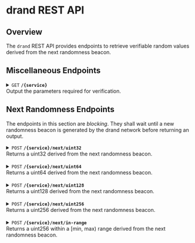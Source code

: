 # drand REST API

## Overview
The `drand` REST API provides endpoints to retrieve verifiable random values derived from the next randomness beacon.

## Miscellaneous Endpoints

<details>
 <summary>
 <code>GET</code> <code><b>/{service}</b></code> <br />
 Output the parameters required for verification.
 </summary>

##### Parameters

- `service` (path parameter, required): Name of the service.

##### Responses

If successful, returns a `200 OK` status and a JSON object with the following attributes:
> | Attribute          | Type         | Description                                                                     |
> |--------------------|--------------|---------------------------------------------------------------------------------|
> | `app_name`         | string       | Application name used during the randomness derivation.                         |
> | `network`          | object       | Information about the drand network used by the service.                        |
> | `derivation_paths` | object array | Contains the parameters used during the randomness derivation of each function. |

#### Usage
```bash
>>> curl -X GET "http://1.2.3.4/exampleService" -H "Authorization: Bearer <your_jwt_token>"
{
  "app_name": "exampleService",
  "network": {
      "public_key": "8d4dc143b2128e18b4cdace6e5abece8012bfeca48551a008a69a1bbc88b71d37da840d2c8b028170f0a8704c90c1617",
      "period": 30,
      "genesis_time": 1698856390,
      "genesis_seed": "36ab1415e2967a7571f70f88cbf733eb77ef1a3ed34173ecc5e7bac924aeb17f",
      "chain_hash": "f11df9e56edb49c6b049cd73a68214be4e879688fdd696f96f0750ad377f9be4",
      "scheme": "pedersen-bls-chained",
      "beacon_id": "default"
  },
  "derivation_paths": [
    {
      "fn": "uint32",
      "dst": "Uint32",
      "hash": "Shake128"
    },
    {
      "fn": "uint64",
      "dst": "Uint64",
      "hash": "Shake128"
    }
  ]
}
```

</details>

## Next Randomness Endpoints
The endpoints in this section are *blocking*. They shall wait until a new randomness beacon is generated by the drand network before returning an output.

<details>
 <summary>
 <code>POST</code> <code><b>/{service}/next/uint32</b></code><br />
 Returns a uint32 derived from the next randomness beacon.
 </summary>

##### Parameters

- `service` (path parameter, required): Name of the service.

##### Request Body

The endpoint expects a JSON body with the following attributes:

> | Attribute | Type                  | Required | Description                                              |
> |-----------|-----------------------|----------|----------------------------------------------------------|
> | `seed`    | Base64-encoded string | Yes      | Customization data used to obtain a unique random value. |

##### Responses

If successful, returns a `200 OK` status and a JSON object with the following attributes:
> | Attribute    | Type                  | Description                                    |
> |--------------|-----------------------|------------------------------------------------|
> | `round`      | integer               | Round at which the random value was generated. |
> | `randomness` | Base64-encoded string | Random integer.                                |

#### Usage
```bash
>>> curl -X POST "http://1.2.3.4/exampleService/next/uint32" \
-H "Authorization: Bearer <your_jwt_token>" \
-H "Content-Type: application/json" \
-d '{"seed": "QUFBQQ=="}'
{
  "round": 12345,
  "randomness": "QkJCQg=="
}
```
</details><br />


<details>
 <summary>
 <code>POST</code> <code><b>/{service}/next/uint64</b></code><br />
 Returns a uint64 derived from the next randomness beacon.
 </summary>

##### Parameters

- `service` (path parameter, required): Name of the service.

##### Request Body

The endpoint expects a JSON body with the following attributes:

> | Attribute | Type                  | Required | Description                                              |
> |-----------|-----------------------|----------|----------------------------------------------------------|
> | `seed`    | Base64-encoded string | Yes      | Customization data used to obtain a unique random value. |

##### Responses

If successful, returns a `200 OK` status and a JSON object with the following attributes:
> | Attribute    | Type                  | Description                                    |
> |--------------|-----------------------|------------------------------------------------|
> | `round`      | integer               | Round at which the random value was generated. |
> | `randomness` | Base64-encoded string | Random integer.                                |

#### Usage
```bash
>>> curl -X POST "http://1.2.3.4/exampleService/next/uint64" \
-H "Authorization: Bearer <your_jwt_token>" \
-H "Content-Type: application/json" \
-d '{"seed": "QUFBQQ=="}'
{
  "round": 12345,
  "randomness": "QkJCQg=="
}
```
</details><br />

<details>
 <summary>
 <code>POST</code> <code><b>/{service}/next/uint128</b></code><br />
 Returns a uint128 derived from the next randomness beacon.
 </summary>

##### Parameters

- `service` (path parameter, required): Name of the service.

##### Request Body

The endpoint expects a JSON body with the following attributes:

> | Attribute | Type                  | Required | Description                                              |
> |-----------|-----------------------|----------|----------------------------------------------------------|
> | `seed`    | Base64-encoded string | Yes      | Customization data used to obtain a unique random value. |

##### Responses

If successful, returns a `200 OK` status and a JSON object with the following attributes:
> | Attribute    | Type                  | Description                                    |
> |--------------|-----------------------|------------------------------------------------|
> | `round`      | integer               | Round at which the random value was generated. |
> | `randomness` | Base64-encoded string | Random integer.                                |

#### Usage
```bash
>>> curl -X POST "http://1.2.3.4/exampleService/next/uint128" \
-H "Authorization: Bearer <your_jwt_token>" \
-H "Content-Type: application/json" \
-d '{"seed": "QUFBQQ=="}'
{
  "round": 12345,
  "randomness": "QkJCQg=="
}
```
</details><br />


<details>
 <summary>
 <code>POST</code> <code><b>/{service}/next/uint256</b></code><br />
 Returns a uint256 derived from the next randomness beacon.
 </summary>

##### Parameters

- `service` (path parameter, required): Name of the service.

##### Request Body

The endpoint expects a JSON body with the following attributes:

> | Attribute | Type                  | Required | Description                                              |
> |-----------|-----------------------|----------|----------------------------------------------------------|
> | `seed`    | Base64-encoded string | Yes      | Customization data used to obtain a unique random value. |

##### Responses

If successful, returns a `200 OK` status and a JSON object with the following attributes:
> | Attribute    | Type                  | Description                                    |
> |--------------|-----------------------|------------------------------------------------|
> | `round`      | integer               | Round at which the random value was generated. |
> | `randomness` | Base64-encoded string | Random integer.                                |

#### Usage
```bash
>>> curl -X POST "http://1.2.3.4/exampleService/next/uint256" \
-H "Authorization: Bearer <your_jwt_token>" \
-H "Content-Type: application/json" \
-d '{"seed": "QUFBQQ=="}'
{
  "round": 12345,
  "randomness": "QkJCQg=="
}
```
</details><br />


<details>
 <summary>
 <code>POST</code> <code><b>/{service}/next/in-range</b></code><br />
 Returns a uint256 within a [min, max) range derived from the next randomness beacon.
 </summary>

##### Parameters

- `service` (path parameter, required): Name of the service.

##### Request Body

The endpoint expects a JSON body with the following attributes:

> | Attribute | Type                  | Required | Description                                              |
> |-----------|-----------------------|----------|----------------------------------------------------------|
> | `seed`    | Base64-encoded string | Yes      | Customization data used to obtain a unique random value. |
> | `min`     | Base64-encoded string | Yes      | Minimum of the range.                                    |
> | `max`     | Base64-encoded string | Yes      | Maximum of the range (exclusive).                        |

##### Responses

If successful, returns a `200 OK` status and a JSON object with the following attributes:
> | Attribute    | Type                  | Description                                    |
> |--------------|-----------------------|------------------------------------------------|
> | `round`      | integer               | Round at which the random value was generated. |
> | `randomness` | Base64-encoded string | Random integer within the [min, max) interval. |

#### Usage
```bash
>>> curl -X POST "http://1.2.3.4/exampleService/next/in-range" \
-H "Authorization: Bearer <your_jwt_token>" \
-H "Content-Type: application/json" \
-d '{"seed": "QUFBQQ==", "min": "AA==", "max": "/////w=="}'
{
  "round": 12345,
  "randomness": "QkJCQg=="
}
```

